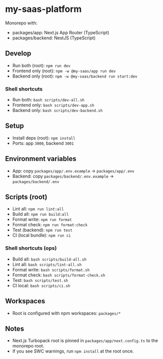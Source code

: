 # my-saas-platform

Monorepo with:

- packages/app: Next.js App Router (TypeScript)
- packages/backend: NestJS (TypeScript)

## Develop

- Run both (root): `npm run dev`
- Frontend only (root): `npm -w @my-saas/app run dev`
- Backend only (root): `npm -w @my-saas/backend run start:dev`

### Shell shortcuts

- Run both: `bash scripts/dev-all.sh`
- Frontend only: `bash scripts/dev-app.sh`
- Backend only: `bash scripts/dev-backend.sh`

## Setup

- Install deps (root): `npm install`
- Ports: app `3000`, backend `3001`

## Environment variables

- App: copy `packages/app/.env.example` → `packages/app/.env`
- Backend: copy `packages/backend/.env.example` → `packages/backend/.env`

## Scripts (root)

- Lint all: `npm run lint:all`
- Build all: `npm run build:all`
- Format write: `npm run format`
- Format check: `npm run format:check`
- Test (backend): `npm run test`
- CI (local bundle): `npm run ci`

### Shell shortcuts (ops)

- Build all: `bash scripts/build-all.sh`
- Lint all: `bash scripts/lint-all.sh`
- Format write: `bash scripts/format.sh`
- Format check: `bash scripts/format-check.sh`
- Test: `bash scripts/test.sh`
- CI local: `bash scripts/ci.sh`

## Workspaces

- Root is configured with npm workspaces: `packages/*`

## Notes

- Next.js Turbopack root is pinned in `packages/app/next.config.ts` to the monorepo root.
- If you see SWC warnings, run `npm install` at the root once.
